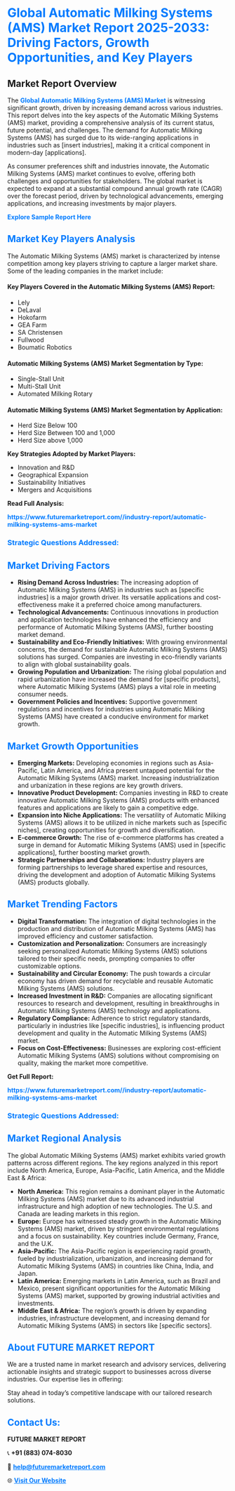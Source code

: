 <h1 style="color: #007BFF;">Global Automatic Milking Systems (AMS) Market Report 2025-2033: Driving Factors, Growth Opportunities, and Key Players</h1>

<section id="overview">
<h2>Market Report Overview</h2>
<p>The <a href="https://www.futuremarketreport.com//industry-report/automatic-milking-systems-ams-market" style="color: #007BFF; text-decoration: none;"><strong>Global Automatic Milking Systems (AMS) Market</strong></a> is witnessing significant growth, driven by increasing demand across various industries. This report delves into the key aspects of the Automatic Milking Systems (AMS) market, providing a comprehensive analysis of its current status, future potential, and challenges. The demand for Automatic Milking Systems (AMS) has surged due to its wide-ranging applications in industries such as [insert industries], making it a critical component in modern-day [applications].</p>
<p>As consumer preferences shift and industries innovate, the Automatic Milking Systems (AMS) market continues to evolve, offering both challenges and opportunities for stakeholders. The global market is expected to expand at a substantial compound annual growth rate (CAGR) over the forecast period, driven by technological advancements, emerging applications, and increasing investments by major players.</p>
</section>

<section id="overview">
<p><a href="https://www.futuremarketreport.com//request-sample/reportId=46483" style="color: #007BFF; text-decoration: none;"><strong>Explore Sample Report Here</strong></a></p>
</section>

<section id="key-players">
<h2 style="color: #007BFF;">Market Key Players Analysis</h2>
<p>The Automatic Milking Systems (AMS) market is characterized by intense competition among key players striving to capture a larger market share. Some of the leading companies in the market include:</p>
<h4>Key Players Covered in the Automatic Milking Systems (AMS) Report:</h4>
<ul><li>Lely</li><li>DeLaval</li><li>Hokofarm</li><li>GEA Farm</li><li>SA Christensen</li><li>Fullwood</li><li>Boumatic Robotics</li></ul>
<h4>Automatic Milking Systems (AMS) Market Segmentation by Type:</h4>
<ul><li>Single-Stall Unit</li><li>Multi-Stall Unit</li><li>Automated Milking Rotary</li></ul>

<h4>Automatic Milking Systems (AMS) Market Segmentation by Application:</h4>
<ul><li>Herd Size Below 100</li><li>Herd Size Between 100 and 1,000</li><li>Herd Size above 1,000</li></ul>
<p><strong>Key Strategies Adopted by Market Players:</strong></p>
<ul>
<li>Innovation and R&D</li>
<li>Geographical Expansion</li>
<li>Sustainability Initiatives</li>
<li>Mergers and Acquisitions</li>
</ul>
</section>

<section>
<p><strong>Read Full Analysis: </strong></p><a href="https://www.futuremarketreport.com//industry-report/automatic-milking-systems-ams-market" style="color: #007BFF; text-decoration: none;"><strong>https://www.futuremarketreport.com//industry-report/automatic-milking-systems-ams-market</strong></a>
<h3 style="color: #007BFF;">Strategic Questions Addressed:</h3>
</section>

<section id="driving-factors">
<h2 style="color: #007BFF;">Market Driving Factors</h2>
<ul>
<li><strong>Rising Demand Across Industries:</strong> The increasing adoption of Automatic Milking Systems (AMS) in industries such as [specific industries] is a major growth driver. Its versatile applications and cost-effectiveness make it a preferred choice among manufacturers.</li>
<li><strong>Technological Advancements:</strong> Continuous innovations in production and application technologies have enhanced the efficiency and performance of Automatic Milking Systems (AMS), further boosting market demand.</li>
<li><strong>Sustainability and Eco-Friendly Initiatives:</strong> With growing environmental concerns, the demand for sustainable Automatic Milking Systems (AMS) solutions has surged. Companies are investing in eco-friendly variants to align with global sustainability goals.</li>
<li><strong>Growing Population and Urbanization:</strong> The rising global population and rapid urbanization have increased the demand for [specific products], where Automatic Milking Systems (AMS) plays a vital role in meeting consumer needs.</li>
<li><strong>Government Policies and Incentives:</strong> Supportive government regulations and incentives for industries using Automatic Milking Systems (AMS) have created a conducive environment for market growth.</li>
</ul>
</section>

<section id="growth-opportunities">
<h2 style="color: #007BFF;">Market Growth Opportunities</h2>
<ul>
<li><strong>Emerging Markets:</strong> Developing economies in regions such as Asia-Pacific, Latin America, and Africa present untapped potential for the Automatic Milking Systems (AMS) market. Increasing industrialization and urbanization in these regions are key growth drivers.</li>
<li><strong>Innovative Product Development:</strong> Companies investing in R&D to create innovative Automatic Milking Systems (AMS) products with enhanced features and applications are likely to gain a competitive edge.</li>
<li><strong>Expansion into Niche Applications:</strong> The versatility of Automatic Milking Systems (AMS) allows it to be utilized in niche markets such as [specific niches], creating opportunities for growth and diversification.</li>
<li><strong>E-commerce Growth:</strong> The rise of e-commerce platforms has created a surge in demand for Automatic Milking Systems (AMS) used in [specific applications], further boosting market growth.</li>
<li><strong>Strategic Partnerships and Collaborations:</strong> Industry players are forming partnerships to leverage shared expertise and resources, driving the development and adoption of Automatic Milking Systems (AMS) products globally.</li>
</ul>
</section>

<section id="trending-factors">
<h2 style="color: #007BFF;">Market Trending Factors</h2>
<ul>
<li><strong>Digital Transformation:</strong> The integration of digital technologies in the production and distribution of Automatic Milking Systems (AMS) has improved efficiency and customer satisfaction.</li>
<li><strong>Customization and Personalization:</strong> Consumers are increasingly seeking personalized Automatic Milking Systems (AMS) solutions tailored to their specific needs, prompting companies to offer customizable options.</li>
<li><strong>Sustainability and Circular Economy:</strong> The push towards a circular economy has driven demand for recyclable and reusable Automatic Milking Systems (AMS) solutions.</li>
<li><strong>Increased Investment in R&D:</strong> Companies are allocating significant resources to research and development, resulting in breakthroughs in Automatic Milking Systems (AMS) technology and applications.</li>
<li><strong>Regulatory Compliance:</strong> Adherence to strict regulatory standards, particularly in industries like [specific industries], is influencing product development and quality in the Automatic Milking Systems (AMS) market.</li>
<li><strong>Focus on Cost-Effectiveness:</strong> Businesses are exploring cost-efficient Automatic Milking Systems (AMS) solutions without compromising on quality, making the market more competitive.</li>
</ul>
</section>

<section>
<p><strong>Get Full Report: </strong></p><a href="https://www.futuremarketreport.com//industry-report/automatic-milking-systems-ams-market" style="color: #007BFF; text-decoration: none;"><strong>https://www.futuremarketreport.com//industry-report/automatic-milking-systems-ams-market</strong></a>
<h3 style="color: #007BFF;">Strategic Questions Addressed:</h3>
</section>


<section id="regional-analysis">
<h2 style="color: #007BFF;">Market Regional Analysis</h2>
<p>The global Automatic Milking Systems (AMS) market exhibits varied growth patterns across different regions. The key regions analyzed in this report include North America, Europe, Asia-Pacific, Latin America, and the Middle East & Africa:</p>
<ul>
<li><strong>North America:</strong> This region remains a dominant player in the Automatic Milking Systems (AMS) market due to its advanced industrial infrastructure and high adoption of new technologies. The U.S. and Canada are leading markets in this region.</li>
<li><strong>Europe:</strong> Europe has witnessed steady growth in the Automatic Milking Systems (AMS) market, driven by stringent environmental regulations and a focus on sustainability. Key countries include Germany, France, and the U.K.</li>
<li><strong>Asia-Pacific:</strong> The Asia-Pacific region is experiencing rapid growth, fueled by industrialization, urbanization, and increasing demand for Automatic Milking Systems (AMS) in countries like China, India, and Japan.</li>
<li><strong>Latin America:</strong> Emerging markets in Latin America, such as Brazil and Mexico, present significant opportunities for the Automatic Milking Systems (AMS) market, supported by growing industrial activities and investments.</li>
<li><strong>Middle East & Africa:</strong> The region’s growth is driven by expanding industries, infrastructure development, and increasing demand for Automatic Milking Systems (AMS) in sectors like [specific sectors].</li>
</ul>
</section>

<footer>
<h2 style="color: #007BFF;">About FUTURE MARKET REPORT</h2>
<p>We are a trusted name in market research and advisory services, delivering actionable insights and strategic support to businesses across diverse industries. Our expertise lies in offering:</p>

<p>Stay ahead in today’s competitive landscape with our tailored research solutions.</p>

<h2 style="color: #007BFF;">Contact Us:</h2>
<p><strong>FUTURE MARKET REPORT</strong></p>
<p>📞 <strong>+91 (883) 074-8030</strong></p>
<p>📧 <strong><a href="mailto:help@futuremarketreport.com" style="color: #007BFF;">help@futuremarketreport.com</a></strong></p>
<p>🌐 <strong><a href="https://www.futuremarketreport.com/" style="color: #007BFF;">Visit Our Website</a></strong></p>
</footer>